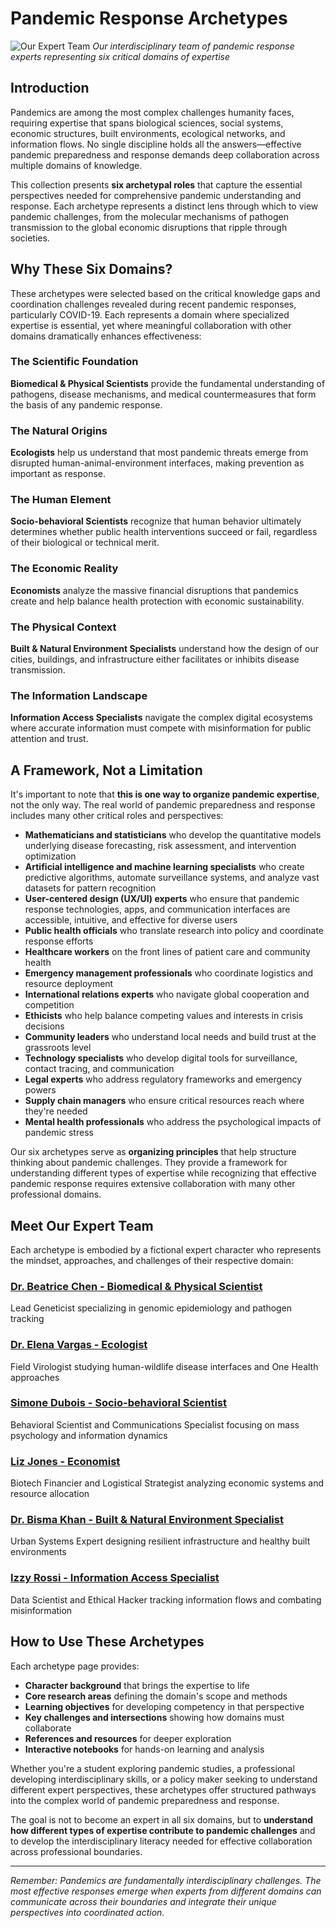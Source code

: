 # Pandemic Response Archetypes

![Our Expert Team](../../assets/images/appex.png)
*Our interdisciplinary team of pandemic response experts representing six critical domains of expertise*

## Introduction

Pandemics are among the most complex challenges humanity faces, requiring expertise that spans biological sciences, social systems, economic structures, built environments, ecological networks, and information flows. No single discipline holds all the answers—effective pandemic preparedness and response demands deep collaboration across multiple domains of knowledge.

This collection presents **six archetypal roles** that capture the essential perspectives needed for comprehensive pandemic understanding and response. Each archetype represents a distinct lens through which to view pandemic challenges, from the molecular mechanisms of pathogen transmission to the global economic disruptions that ripple through societies.

## Why These Six Domains?

These archetypes were selected based on the critical knowledge gaps and coordination challenges revealed during recent pandemic responses, particularly COVID-19. Each represents a domain where specialized expertise is essential, yet where meaningful collaboration with other domains dramatically enhances effectiveness:

### The Scientific Foundation
**Biomedical & Physical Scientists** provide the fundamental understanding of pathogens, disease mechanisms, and medical countermeasures that form the basis of any pandemic response.

### The Natural Origins
**Ecologists** help us understand that most pandemic threats emerge from disrupted human-animal-environment interfaces, making prevention as important as response.

### The Human Element
**Socio-behavioral Scientists** recognize that human behavior ultimately determines whether public health interventions succeed or fail, regardless of their biological or technical merit.

### The Economic Reality
**Economists** analyze the massive financial disruptions that pandemics create and help balance health protection with economic sustainability.

### The Physical Context
**Built & Natural Environment Specialists** understand how the design of our cities, buildings, and infrastructure either facilitates or inhibits disease transmission.

### The Information Landscape
**Information Access Specialists** navigate the complex digital ecosystems where accurate information must compete with misinformation for public attention and trust.

## A Framework, Not a Limitation

It's important to note that **this is one way to organize pandemic expertise**, not the only way. The real world of pandemic preparedness and response includes many other critical roles and perspectives:

- **Mathematicians and statisticians** who develop the quantitative models underlying disease forecasting, risk assessment, and intervention optimization
- **Artificial intelligence and machine learning specialists** who create predictive algorithms, automate surveillance systems, and analyze vast datasets for pattern recognition
- **User-centered design (UX/UI) experts** who ensure that pandemic response technologies, apps, and communication interfaces are accessible, intuitive, and effective for diverse users
- **Public health officials** who translate research into policy and coordinate response efforts
- **Healthcare workers** on the front lines of patient care and community health
- **Emergency management professionals** who coordinate logistics and resource deployment
- **International relations experts** who navigate global cooperation and competition
- **Ethicists** who help balance competing values and interests in crisis decisions
- **Community leaders** who understand local needs and build trust at the grassroots level
- **Technology specialists** who develop digital tools for surveillance, contact tracing, and communication
- **Legal experts** who address regulatory frameworks and emergency powers
- **Supply chain managers** who ensure critical resources reach where they're needed
- **Mental health professionals** who address the psychological impacts of pandemic stress

Our six archetypes serve as **organizing principles** that help structure thinking about pandemic challenges. They provide a framework for understanding different types of expertise while recognizing that effective pandemic response requires extensive collaboration with many other professional domains.

## Meet Our Expert Team

Each archetype is embodied by a fictional expert character who represents the mindset, approaches, and challenges of their respective domain:

### [Dr. Beatrice Chen - Biomedical & Physical Scientist](./biomedical)
Lead Geneticist specializing in genomic epidemiology and pathogen tracking

### [Dr. Elena Vargas - Ecologist](./ecologist/)
Field Virologist studying human-wildlife disease interfaces and One Health approaches

### [Simone Dubois - Socio-behavioral Scientist](./socio-behavioral)
Behavioral Scientist and Communications Specialist focusing on mass psychology and information dynamics

### [Liz Jones - Economist](./economist)
Biotech Financier and Logistical Strategist analyzing economic systems and resource allocation

### [Dr. Bisma Khan - Built & Natural Environment Specialist](./built-environment)
Urban Systems Expert designing resilient infrastructure and healthy built environments

### [Izzy Rossi - Information Access Specialist](./information-access)
Data Scientist and Ethical Hacker tracking information flows and combating misinformation

## How to Use These Archetypes

Each archetype page provides:

- **Character background** that brings the expertise to life
- **Core research areas** defining the domain's scope and methods
- **Learning objectives** for developing competency in that perspective
- **Key challenges and intersections** showing how domains must collaborate
- **References and resources** for deeper exploration
- **Interactive notebooks** for hands-on learning and analysis

Whether you're a student exploring pandemic studies, a professional developing interdisciplinary skills, or a policy maker seeking to understand different expert perspectives, these archetypes offer structured pathways into the complex world of pandemic preparedness and response.

The goal is not to become an expert in all six domains, but to **understand how different types of expertise contribute to pandemic challenges** and to develop the interdisciplinary literacy needed for effective collaboration across professional boundaries.

---

*Remember: Pandemics are fundamentally interdisciplinary challenges. The most effective responses emerge when experts from different domains can communicate across their boundaries and integrate their unique perspectives into coordinated action.*